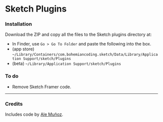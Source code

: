 Sketch Plugins
==============

### Installation

Download the ZIP and copy all the files to the Sketch plugins directory at:
* In Finder, use `Go > Go To Folder` and paste the following into the box.
* (app store) `~/Library/Containers/com.bohemiancoding.sketch/Data/Library/Application Support/sketch/Plugins`
* (beta) `~/Library/Application Support/sketch/Plugins`

### To do
- Remove Sketch Framer code.

----

### Credits

Includes code by [Ale Muñoz](https://github.com/bomberstudios).

